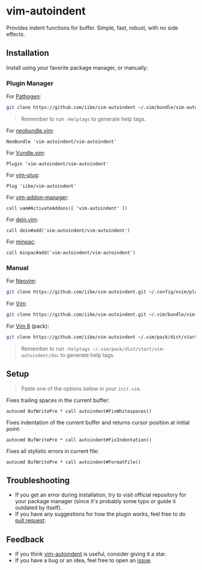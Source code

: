 # vim-autoindent

Provides indent functions for buffer. Simple, fast, robust, with no side effects.

## Installation

Install using your favorite package manager, or manually:

### Plugin Manager

For [Pathogen](https://github.com/tpope/vim-pathogen):

```bash
git clone https://github.com/iibe/vim-autoindent ~/.vim/bundle/vim-autoindent
```

> Remember to run `:Helptags` to generate help tags.

For [neobundle.vim](https://github.com/shougo/neobundle.vim):

```vim
NeoBundle 'vim-autoindent/vim-autoindent'
```

For [Vundle.vim](https://github.com/vundlevim/vundle.vim):

```vim
Plugin 'vim-autoindent/vim-autoindent'
```

For [vim-plug](https://github.com/junegunn/vim-plug):

```vim
Plug 'iibe/vim-autoindent'
```

For [vim-addon-manager](https://github.com/marcweber/vim-addon-manager):

```vim
call vam#ActivateAddons([ 'vim-autoindent' ])
```

For [dein.vim](https://github.com/shougo/dein.vim):

```vim
call dein#add('vim-autoindent/vim-autoindent')
```

For [minpac](https://github.com/k-takata/minpac):

```vim
call minpac#add('vim-autoindent/vim-autoindent')
```

### Manual

For [Neovim](https://neovim.io):

```bash
git clone https://github.com/iibe/vim-autoindent.git ~/.config/nvim/plugged/vim-autoindent
```

For [Vim](https://www.vim.org):

```bash
git clone https://github.com/iibe/vim-autoindent.git ~/.vim/bundle/vim-autoindent
```

For [Vim 8](https://www.vim.org) (pack):

```bash
git clone https://github.com/iibe/vim-autoindent ~/.vim/pack/dist/start/vim-autoindent
```

> Remember to run `:helptags ~/.vim/pack/dist/start/vim-autoindent/doc` to generate help tags.

## Setup

> Paste one of the options below in your `init.vim`.

Fixes trailing spaces in the current buffer:

```vim
autocmd BufWritePre * call autoindent#FixWhitespaces()
```

Fixes indentation of the current buffer and returns cursor position at initial point:

```vim
autocmd BufWritePre * call autoindent#FixIndentation()
```

Fixes all stylistic errors in current file:

```vim
autocmd BufWritePre * call autoindent#FormatFile()
```

## Troubleshooting

- If you get an error during installation, try to visit official repository for your package manager (since it's probably some typo or guide it outdated by itself).
- If you have any suggestions for how the plugin works, feel free to do [pull request][pr].

## Feedback

- If you think [vim-autoindent][repo] is useful, consider giving it a star.
- If you have a bug or an idea, feel free to open an [issue][issues].

[repo]: https://github.com/iibe/vim-autoindent
[pr]: https://github.com/iibe/vim-autoindent/pulls
[issues]: https://github.com/iibe/vim-autoindent/issues
